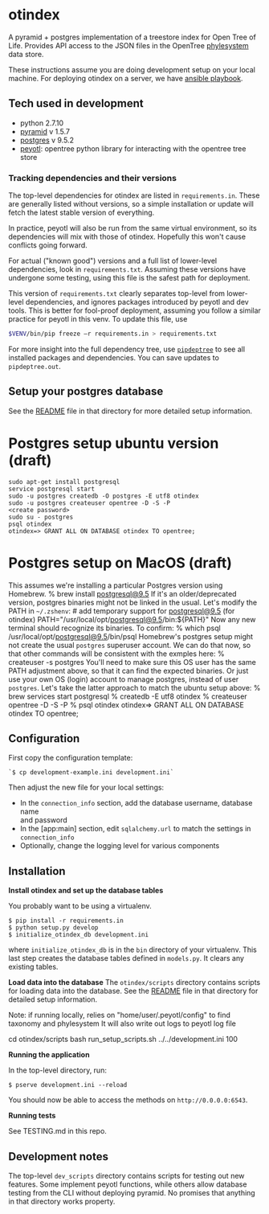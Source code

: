 # otindex

A pyramid + postgres implementation of a treestore index for Open Tree of Life.
Provides API access to the JSON files in the OpenTree 
[phylesystem](https://github.com/opentreeoflife/phylesystem) data store. 

These instructions assume you are doing development setup on your local
machine. For deploying otindex on a server, we have [ansible
playbook](https://github.com/OpenTreeOfLife/otindex_ansible).

## Tech used in development

* python 2.7.10
* [pyramid](http://www.pylonsproject.org/) v 1.5.7
* [postgres](http://www.postgresql.org/) v 9.5.2
* [peyotl](https://github.com/OpenTreeOfLife/peyotl): opentree python library for interacting with the opentree tree store

### Tracking dependencies and their versions
The top-level dependencies for otindex are listed in `requirements.in`. These
are generally listed without versions, so a simple installation or update will
fetch the latest stable version of everything.

In practice, peyotl will also be run from the same virtual environment, so its
dependencies will mix with those of otindex. Hopefully this won't cause
conflicts going forward.

For actual ("known good") versions and a full list of lower-level dependencies,
look in `requirements.txt`. Assuming these versions have undergone some
testing, using this file is the safest path for deployment.

This version of `requirements.txt` clearly separates top-level from
lower-level dependencies, and ignores packages introduced by peyotl and
dev tools. This is better for fool-proof deployment, assuming you follow
a similar practice for peyotl in this venv. To update this file, use
```sh
$VENV/bin/pip freeze –r requirements.in > requirements.txt
```

For more insight into the full dependency tree, use
[`pipdeptree`](https://pypi.org/project/pipdeptree/) to see all
installed packages and dependencies. You can save updates to `pipdeptree.out`.

## Setup your postgres database
See the
[README](https://github.com/OpenTreeOfLife/otindex/blob/master/otindex/scripts/README.md)
file in that directory for more detailed setup information.

# Postgres setup ubuntu version (draft)
    sudo apt-get install postgresql  
    service postgresql start  
    sudo -u postgres createdb -O postgres -E utf8 otindex  
    sudo -u postgres createuser opentree -D -S -P  
    <create password>
    sudo su - postgres  
    psql otindex  
    otindex=> GRANT ALL ON DATABASE otindex TO opentree;

# Postgres setup on MacOS (draft)
This assumes we're installing a particular Postgres version using Homebrew.
    % brew install postgresql@9.5
If it's an older/deprecated version, postgres binaries might not be linked in
the usual. Let's modify the PATH in `~/.zshenv`:
    # add temporary support for postgresql@9.5 (for otindex)
    PATH="/usr/local/opt/postgresql@9.5/bin:${PATH}"
Now any new terminal should recognize its binaries. To confirm:
    % which psql
    /usr/local/opt/postgresql@9.5/bin/psql
Homebrew's postgres setup might not create the usual `postgres` superuser
account. We can do that now, so that other commands will be consistent with the
exmples here:
    % createuser -s postgres
You'll need to make sure this OS user has the same PATH adjustment above, so
that it can find the expected binaries. Or just use your own OS (login) account
to manage postgres, instead of user `postgres`. Let's take the latter approach
to match the ubuntu setup above:
    % brew services start postgresql
    % createdb -E utf8 otindex
    % createuser opentree -D -S -P
    <create password>
    % psql otindex
    otindex=> GRANT ALL ON DATABASE otindex TO opentree;

## Configuration

First copy the configuration template:

    `$ cp development-example.ini development.ini`

Then adjust the new file for your local settings:

* In the `connection_info` section, add the database username, database name  
  and password
* In the [app:main] section, edit `sqlalchemy.url` to match the settings in
  `connection_info`
* Optionally, change the logging level for various components

## Installation

**Install otindex and set up the database tables**

You probably want to be using a virtualenv.

```
$ pip install -r requirements.in
$ python setup.py develop
$ initialize_otindex_db development.ini
```

where `initialize_otindex_db` is in the `bin` directory of your virtualenv.
This last step creates the database tables defined in `models.py`. It clears
any existing tables.

**Load data into the database**
The `otindex/scripts` directory contains scripts for loading data into the
database. See the
[README](https://github.com/OpenTreeOfLife/otindex/blob/master/otindex/scripts/README.md)
file in that directory for detailed setup information.

Note: if running locally, relies on "home/user/.peyotl/config" to find taxonomy and phylesystem
It will also write out logs to peyotl log file

cd otindex/scripts
bash run_setup_scripts.sh ../../development.ini 100



**Running the application**

In the top-level directory, run:

    $ pserve development.ini --reload

You should now be able to access the methods on `http://0.0.0.0:6543`.

**Running tests**

See TESTING.md in this repo.

## Development notes

The top-level `dev_scripts` directory contains scripts for testing out new
features. Some implement peyotl functions, while others allow database testing
from the CLI without deploying pyramid. No promises that anything in that
directory works property.
